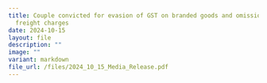 ```yaml
---
title: Couple convicted for evasion of GST on branded goods and omission of
  freight charges
date: 2024-10-15
layout: file
description: ""
image: ""
variant: markdown
file_url: /files/2024_10_15_Media_Release.pdf
---
```

